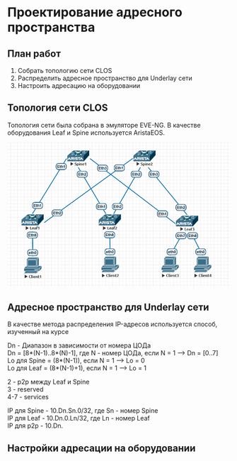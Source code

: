 # Проектирование адресного пространства
## План работ
1. Собрать топологию сети CLOS
2. Распределить адресное пространство для Underlay cети
3. Настроить адресацию на оборудовании
## Топология сети CLOS
Топология сети была собрана в эмуляторе EVE-NG. В качестве оборудования Leaf и Spine используется AristaEOS.

![alt-текст](https://github.com/Vorobey1/otus-dc-network-design/blob/main/lab1/screenshots/Topology.PNG)
## Адресное пространство для Underlay сети
В качестве метода распределения IP-адресов используется способ, изученный на курсе  

Dn - Диапазон в зависимости от номера ЦОДа  
Dn = [8*(N-1)..8*(N)-1], где N - номер ЦОДа, если N = 1 --> Dn = [0..7]  
Lo для Spine = (8*(N-1)), если N = 1 --> Lo = 0  
Lo для Leaf = (8*(N-1)+1), если N = 1 --> Lo = 1  

2 - p2p между Leaf и Spine  
3 - reserved  
4-7 - services  

IP для Spine - 10.Dn.Sn.0/32, где Sn - номер Spine  
IP для Leaf - 10.Dn.0.Ln/32, где Ln - номер Leaf  
IP для p2p - 10.Dn.

## Настройки адресации на оборудовании
